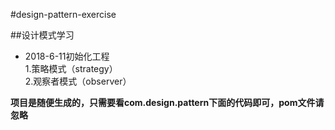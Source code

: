 #design-pattern-exercise  

##设计模式学习

* 2018-6-11初始化工程  
1.策略模式（strategy）  
2.观察者模式（observer）

 



  

**项目是随便生成的，只需要看com.design.pattern下面的代码即可，pom文件请忽略**

